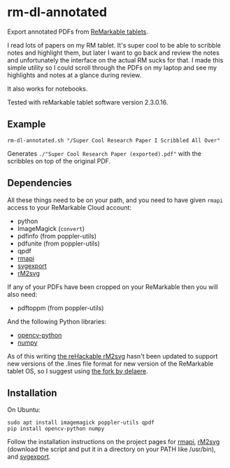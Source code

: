 # rm-dl-annotated

Export annotated PDFs from [ReMarkable tablets](https://remarkable.com/).

I read lots of papers on my RM tablet. It's super cool to be able to scribble
notes and highlight them, but later I want to go back and review the notes and
unfortunately the interface on the actual RM sucks for that. I made this simple
utility so I could scroll through the PDFs on my laptop and see my highlights
and notes at a glance during review.

It also works for notebooks.

Tested with reMarkable tablet software version 2.3.0.16.

## Example

```
rm-dl-annotated.sh "/Super Cool Research Paper I Scribbled All Over"
```

Generates `./"Super Cool Research Paper (exported).pdf"` with the scribbles on top of the original PDF.

## Dependencies

All these things need to be on your path, and you need to have given `rmapi` access to your ReMarkable Cloud account:

* python
* ImageMagick (`convert`)
* pdfinfo (from poppler-utils)
* pdfunite (from poppler-utils)
* qpdf
* [rmapi](https://github.com/juruen/rmapi)
* [svgexport](https://github.com/shakiba/svgexport)
* [rM2svg](https://github.com/delaere/maxio/blob/master/tools/rM2svg)

If any of your PDFs have been cropped on your ReMarkable then you will also need:

* pdftoppm (from poppler-utils)

And the following Python libraries:

* [opencv-python](https://pypi.org/project/opencv-python/)
* [numpy](https://numpy.org/)

As of this writing [the reHackable rM2svg](https://github.com/reHackable/maxio/blob/a0a9d8291bd034a0114919bbf334973bbdd6a218/tools/rM2svg)
hasn't been updated to support new versions of the .lines file format for new
version of the ReMarkable tablet OS, so I suggest using [the fork by delaere](https://github.com/delaere/maxio/blob/master/tools/rM2svg).

## Installation

On Ubuntu:

```
sudo apt install imagemagick poppler-utils qpdf
pip install opencv-python numpy
```

Follow the installation instructions on the project pages for
[rmapi](https://github.com/juruen/rmapi),
[rM2svg](https://github.com/delaere/maxio/blob/master/tools/rM2svg)
(download the script and put it in a directory on your PATH like /usr/bin), and
[svgexport](https://github.com/shakiba/svgexport). 

